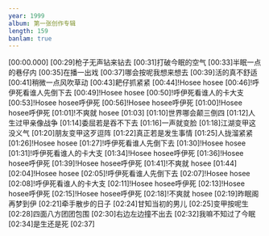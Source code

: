 ```yaml
---
year: 1999
album: 第一张创作专辑
length: 159
banlam: true
---
```

[00:00.000]
[00:29]枪子无声钻来钻去
[00:31]打破今眠的空气
[00:33]半眠一点的巷仔内
[00:35]在播一出戏
[00:37]哪会按呢我想来想去
[00:39]活的真不舒适
[00:41]稍微一点风吹草动
[00:43]耙仔抓紧紧
[00:44]!Hosee hosee
[00:46]!呼伊死看谁人先倒下去
[00:49]!Hosee hosee
[00:50]!呼伊死看谁人的卡大支
[00:53]!Hosee hosee呼伊死
[00:56]!Hosee hosee呼伊死
[01:00]!Hosee hosee呼伊死
[01:01]!不爽就 hosee
[01:03]
[01:10]世界哪会颠三倒四
[01:12]人生过甲亲像战争
[01:14]委屈若是吞不下去
[01:16]一声就变脸
[01:18]江湖变甲这没义气
[01:20]朋友变甲这歹逗阵
[01:22]真正若是发生事情
[01:25]人拢溜紧紧
[01:26]!Hosee hosee
[01:27]!呼伊死看谁人先倒下去
[01:30]!Hosee hosee
[01:31]!呼伊死看谁人的卡大支
[01:34]!Hosee hosee呼伊死
[01:36]!Hosee hosee呼伊死
[01:39]!Hosee hosee呼伊死
[01:41]!不爽就 hosee
[01:44]
[02:04]!Hosee hosee
[02:05]!呼伊死看谁人先倒下去
[02:07]!Hosee hosee
[02:08]!呼伊死看谁人的卡大支
[02:11]!Hosee hosee呼伊死
[02:13]!Hosee hosee呼伊死
[02:15]!Hosee hosee呼伊死
[02:18]!不爽就 hosee
[02:19]昨眠阁再梦到伊
[02:21]牵手散步的日子
[02:24]甘知当初的男儿
[02:25]变甲按呢生
[02:28]四面八方团团包围
[02:30]右边左边撞不出去
[02:32]我嘛不知过了今眠
[02:34]是生还是死
[02:37]